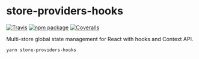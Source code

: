 # store-providers-hooks

[![Travis][build-badge]][build]
[![npm package][npm-badge]][npm]
[![Coveralls][coveralls-badge]][coveralls]

Multi-store global state management for React with hooks and Context API.

`yarn store-providers-hooks`

[build-badge]: https://img.shields.io/travis/user/repo/master.png?style=flat-square
[build]: https://travis-ci.org/user/repo

[npm-badge]: https://img.shields.io/npm/v/npm-package.png?style=flat-square
[npm]: https://www.npmjs.org/package/npm-package

[coveralls-badge]: https://img.shields.io/coveralls/user/repo/master.png?style=flat-square
[coveralls]: https://coveralls.io/github/user/repo
